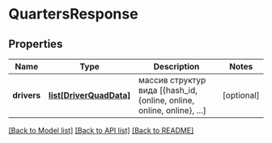 # QuartersResponse

## Properties
Name | Type | Description | Notes
------------ | ------------- | ------------- | -------------
**drivers** | [**list[DriverQuadData]**](DriverQuadData.md) | массив структур вида [{hash_id, {online, online, online, online}, ...] | [optional] 

[[Back to Model list]](../README.md#documentation-for-models) [[Back to API list]](../README.md#documentation-for-api-endpoints) [[Back to README]](../README.md)

